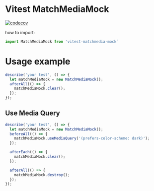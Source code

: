 # Vitest MatchMediaMock

[![codecov](https://codecov.io/gh/nggepe/vitest-matchmedia-mock/graph/badge.svg?token=UEZOJ9PAYZ)](https://codecov.io/gh/nggepe/vitest-matchmedia-mock)

how to import:

```typescript
import MatchMediaMock from 'vitest-matchmedia-mock`
```

# Usage example

```typescript
describe('your test', () => {
  let matchMediaMock = new MatchMediaMock();
  afterAll(() => {
    matchMediaMock.clear();
  });
});
```

## Use Media Query

```typescript
describe('your test', () => {
  let matchMediaMock = new MatchMediaMock();
  beforeAll(() => {
    matchMediaMock.useMediaQuery('(prefers-color-scheme: dark)');
  });

  afterEach(() => {
    matchMediaMock.clear();
  });

  afterAll(() => {
    matchMediaMock.destroy();
  });
});
```
